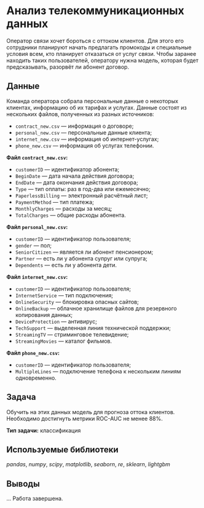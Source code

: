 # Анализ телекоммуникационных данных
Оператор связи хочет бороться с оттоком клиентов. Для этого его сотрудники планируют начать предлагать промокоды и специальные условия всем, кто планирует отказаться от услуг связи. 
Чтобы заранее находить таких пользователей, оператору нужна модель, которая будет предсказывать, разорвёт ли абонент договор. 

## Данные
Команда оператора собрала персональные данные о некоторых клиентах, информацию об их тарифах и услугах. 
Данные состоят из нескольких файлов, полученных из разных источников:
* `contract_new.csv` — информация о договоре;
* `personal_new.csv` — персональные данные клиента;
* `internet_new.csv` — информация об интернет-услугах;
* `phone_new.csv` — информация об услугах телефонии.

**Файл `contract_new.csv`:**
* `customerID` — идентификатор абонента;
* `BeginDate` — дата начала действия договора;
* `EndDate` — дата окончания действия договора;
* `Type` — тип оплаты: раз в год-два или ежемесячно;
* `PaperlessBilling` — электронный расчётный лист;
* `PaymentMethod` — тип платежа;
* `MonthlyCharges` — расходы за месяц;
* `TotalCharges` — общие расходы абонента.

**Файл `personal_new.csv`:**
* `customerID` — идентификатор пользователя;
* `gender` — пол;
* `SeniorCitizen` — является ли абонент пенсионером;
* `Partner` — есть ли у абонента супруг или супруга;
* `Dependents` — есть ли у абонента дети.

**Файл `internet_new.csv`:**
* `customerID` — идентификатор пользователя;
* `InternetService` — тип подключения;
* `OnlineSecurity` — блокировка опасных сайтов;
* `OnlineBackup` — облачное хранилище файлов для резервного копирования данных;
* `DeviceProtection` — антивирус;
* `TechSupport` — выделенная линия технической поддержки;
* `StreamingTV` — стриминговое телевидение;
* `StreamingMovies` — каталог фильмов.

**Файл `phone_new.csv`:**
* `customerID` — идентификатор пользователя;
* `MultipleLines` — подключение телефона к нескольким линиям одновременно.

## Задача
Обучить на этих данных модель для прогноза оттока клиентов. Необходимо достигнуть метрики ROC-AUC не менее 88%.

**Тип задачи:** классификация

## Используемые библиотеки
*pandas*, *numpy*, *scipy*, *matplotlib*, *seaborn*, *re*, *sklearn*, *lightgbm* 

## Выводы
...
Работа завершена.